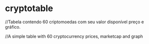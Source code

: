 # cryptotable

//Tabela contendo 60 criptomoedas com seu valor disponível preço e gráfico.

//A simple table with 60 cryptocurrency prices, marketcap and graph




